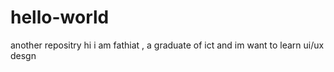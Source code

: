 # hello-world
another repositry
hi i am fathiat , a graduate of ict and im want to learn ui/ux desgn
